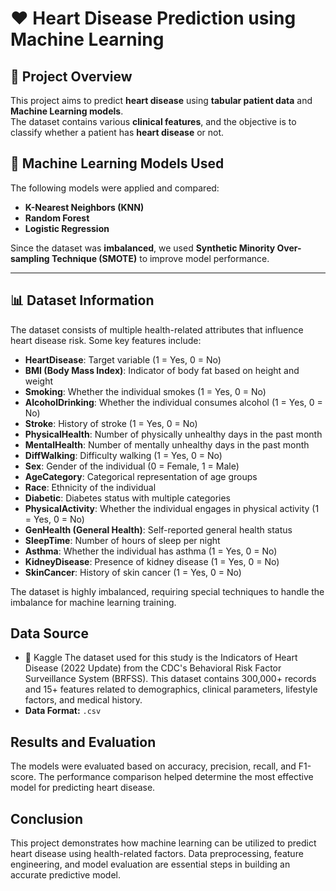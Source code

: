 # ❤️ Heart Disease Prediction using Machine Learning

## 🏥 Project Overview
This project aims to predict **heart disease** using **tabular patient data** and **Machine Learning models**.  
The dataset contains various **clinical features**, and the objective is to classify whether a patient has **heart disease** or not.

## 🔬 Machine Learning Models Used
The following models were applied and compared:
- **K-Nearest Neighbors (KNN)**
- **Random Forest**
- **Logistic Regression**

Since the dataset was **imbalanced**, we used **Synthetic Minority Over-sampling Technique (SMOTE)** to improve model performance.

---

## 📊 Dataset Information
The dataset consists of multiple health-related attributes that influence heart disease risk. Some key features include:

- **HeartDisease**: Target variable (1 = Yes, 0 = No) 
- **BMI (Body Mass Index)**: Indicator of body fat based on height and weight
- **Smoking**: Whether the individual smokes (1 = Yes, 0 = No)
- **AlcoholDrinking**: Whether the individual consumes alcohol (1 = Yes, 0 = No)
- **Stroke**: History of stroke (1 = Yes, 0 = No)
- **PhysicalHealth**: Number of physically unhealthy days in the past month
- **MentalHealth**: Number of mentally unhealthy days in the past month
- **DiffWalking**: Difficulty walking (1 = Yes, 0 = No)
- **Sex**: Gender of the individual (0 = Female, 1 = Male)
- **AgeCategory**: Categorical representation of age groups
- **Race**: Ethnicity of the individual
- **Diabetic**: Diabetes status with multiple categories
- **PhysicalActivity**: Whether the individual engages in physical activity (1 = Yes, 0 = No)
- **GenHealth (General Health)**: Self-reported general health status
- **SleepTime**: Number of hours of sleep per night
- **Asthma**: Whether the individual has asthma (1 = Yes, 0 = No)
- **KidneyDisease**: Presence of kidney disease (1 = Yes, 0 = No)
- **SkinCancer**: History of skin cancer (1 = Yes, 0 = No)

The dataset is highly imbalanced, requiring special techniques to handle the imbalance for machine learning training.
## Data Source
- 📁 Kaggle
  The dataset used for this study is the Indicators of Heart Disease (2022 Update) from the CDC's Behavioral Risk Factor Surveillance System (BRFSS). This dataset contains 
  300,000+ records and 15+ features related to demographics, clinical parameters, lifestyle factors, and medical history.
- **Data Format:** `.csv`

## Results and Evaluation
The models were evaluated based on accuracy, precision, recall, and F1-score. The performance comparison helped determine the most effective model for predicting heart disease.

## Conclusion
This project demonstrates how machine learning can be utilized to predict heart disease using health-related factors. Data preprocessing, feature engineering, and model evaluation are essential steps in building an accurate predictive model.
